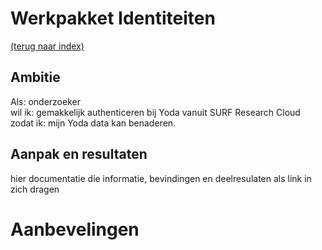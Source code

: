# Werkpakket Identiteiten
[(terug naar index)](index.md)

## Ambitie
Als: onderzoeker    
wil ik: gemakkelijk authenticeren bij Yoda vanuit SURF Research Cloud    
zodat ik: mijn Yoda data kan benaderen.   

## Aanpak en resultaten

hier documentatie die informatie, bevindingen en deelresulaten als
link in zich dragen

# Aanbevelingen


